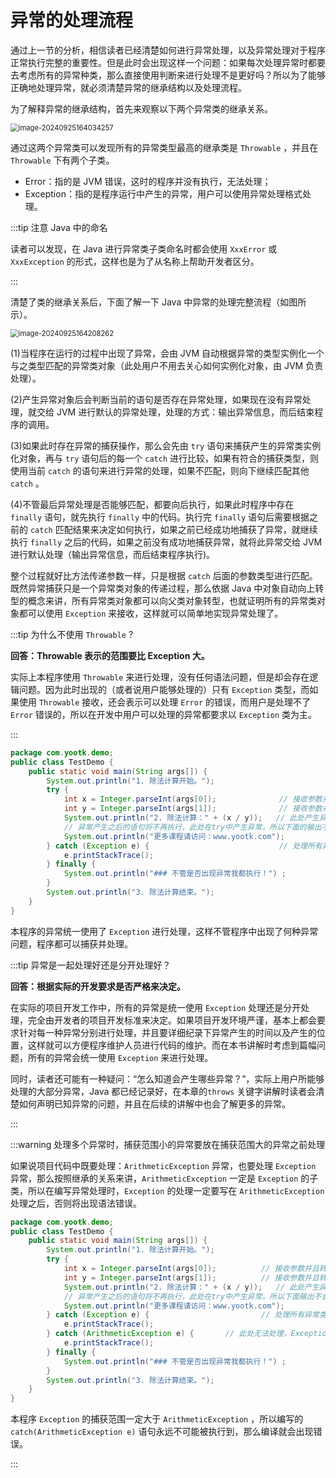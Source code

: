 # 异常的处理流程

通过上一节的分析，相信读者已经清楚如何进行异常处理，以及异常处理对于程序正常执行完整的重要性。但是此时会出现这样一个问题：如果每次处理异常时都要去考虑所有的异常种类，那么直接使用判断来进行处理不是更好吗？所以为了能够正确地处理异常，就必须清楚异常的继承结构以及处理流程。

为了解释异常的继承结构，首先来观察以下两个异常类的继承关系。

<img src="http://niu.ochiamalu.top/image-20240925164034257.png" alt="image-20240925164034257" style="zoom:80%;margin:0 auto" />

通过这两个异常类可以发现所有的异常类型最高的继承类是 `Throwable` ，并且在 `Throwable` 下有两个子类。

- Error：指的是 JVM 错误，这时的程序并没有执行，无法处理；
- Exception：指的是程序运行中产生的异常，用户可以使用异常处理格式处理。

:::tip 注意 Java 中的命名

读者可以发现，在 Java 进行异常类子类命名时都会使用 `XxxError` 或 `XxxException` 的形式，这样也是为了从名称上帮助开发者区分。

:::

清楚了类的继承关系后，下面了解一下 Java 中异常的处理完整流程（如图所示）。

<img src="http://niu.ochiamalu.top/image-20240925164208262.png" alt="image-20240925164208262" style="zoom:80%;margin:0 auto" />

(1)当程序在运行的过程中出现了异常，会由 JVM 自动根据异常的类型实例化一个与之类型匹配的异常类对象（此处用户不用去关心如何实例化对象，由
JVM 负责处理）。

(2)产生异常对象后会判断当前的语句是否存在异常处理，如果现在没有异常处理，就交给 JVM 进行默认的异常处理，处理的方式：输出异常信息，而后结束程序的调用。

(3)如果此时存在异常的捕获操作，那么会先由 `try` 语句来捕获产生的异常类实例化对象，再与 `try` 语句后的每一个 `catch`
进行比较，如果有符合的捕获类型，则使用当前 `catch` 的语句来进行异常的处理，如果不匹配，则向下继续匹配其他 `catch` 。

(4)不管最后异常处理是否能够匹配，都要向后执行，如果此时程序中存在 `finally` 语句，就先执行 `finally`
中的代码。执行完 `finally` 语句后需要根据之前的 `catch`
匹配结果来决定如何执行，如果之前已经成功地捕获了异常，就继续执行 `finally` 之后的代码，如果之前没有成功地捕获异常，就将此异常交给
JVM 进行默认处理（输出异常信息，而后结束程序执行)。

整个过程就好比方法传递参数一样，只是根据 `catch` 后面的参数类型进行匹配。既然异常捕获只是一个异常类对象的传递过程，那么依据
Java 中对象自动向上转型的概念来讲，所有异常类对象都可以向父类对象转型，也就证明所有的异常类对象都可以使用 `Exception`
来接收，这样就可以简单地实现异常处理了。

:::tip 为什么不使用 `Throwable` ?

**回答：Throwable 表示的范围要比 Exception 大。**

实际上本程序使用 `Throwable`
来进行处理，没有任何语法问题，但是却会存在逻辑问题。因为此时出现的（或者说用户能够处理的）只有 `Exception`
类型，而如果使用 `Throwable` 接收，还会表示可以处理 `Error` 的错误，而用户是处理不了 `Error`
错误的，所以在开发中用户可以处理的异常都要求以 `Exception` 类为主。

:::

```java
package com.yootk.demo;
public class TestDemo {
	public static void main(String args[]) {
		System.out.println("1. 除法计算开始。");
		try {
			int x = Integer.parseInt(args[0]);				// 接收参数并且转型
			int y = Integer.parseInt(args[1]);				// 接收参数并且转型
			System.out.println("2. 除法计算：" + (x / y));	// 此处产生异常
			// 异常产生之后的语句将不再执行，此处在try中产生异常，所以下面的输出不会执行 
			System.out.println("更多课程请访问：www.yootk.com");
		} catch (Exception e) {								// 处理所有异常类型
			e.printStackTrace();
		} finally {
			System.out.println("### 不管是否出现异常我都执行！") ;
		} 
		System.out.println("3. 除法计算结束。");
	}
}
```

本程序的异常统一使用了 `Exception` 进行处理，这样不管程序中出现了何种异常问题，程序都可以捕获并处理。

:::tip 异常是一起处理好还是分开处理好？

**回答：根据实际的开发要求是否严格来决定。**

在实际的项目开发工作中，所有的异常是统一使用 `Exception`
处理还是分开处理，完全由开发者的项目开发标准来决定。如果项目开发环境严谨，基本上都会要求针对每一种异常分别进行处理，并且要详细纪录下异常产生的时间以及产生的位置，这样就可以方便程序维护人员进行代码的维护。而在本书讲解时考虑到篇幅问题，所有的异常会统一使用 `Exception`
来进行处理。

同时，读者还可能有一种疑问：“怎么知道会产生哪些异常？”，实际上用户所能够处理的大部分异常，Java 都已经记录好，在本章的`throws`
关键字讲解时读者会清楚如何声明已知异常的问题，并且在后续的讲解中也会了解更多的异常。

:::

:::warning 处理多个异常时，捕获范围小的异常要放在捕获范围大的异常之前处理

如果说项目代码中既要处理：`ArithmeticException` 异常，也要处理 `Exception`
异常，那么按照继承的关系来讲，`ArithmeticException` 一定是 `Exception` 的子类，所以在编写异常处理时，`Exception`
的处理一定要写在 `ArithmeticException` 处理之后，否则将出现语法错误。

```java
package com.yootk.demo;
public class TestDemo {
	public static void main(String args[]) {
		System.out.println("1. 除法计算开始。");
		try {
			int x = Integer.parseInt(args[0]);			// 接收参数并且转型
			int y = Integer.parseInt(args[1]);			// 接收参数并且转型
			System.out.println("2. 除法计算：" + (x / y));	// 此处产生异常
			// 异常产生之后的语句将不再执行，此处在try中产生异常，所以下面输出不会执行 
			System.out.println("更多课程请访问：www.yootk.com");
		} catch (Exception e) {							// 处理所有异常类型
			e.printStackTrace();
		} catch (ArithmeticException e) {		// 此处无法处理，Exception已处理完
			e.printStackTrace();
		} finally {
			System.out.println("### 不管是否出现异常我都执行！") ;
		} 
		System.out.println("3. 除法计算结束。");
	}
}
```

本程序 `Exception` 的捕获范围一定大于 `ArithmeticException` ，所以编写的 `catch(ArithmeticException e)`
语句永远不可能被执行到，那么编译就会出现错误。

:::

